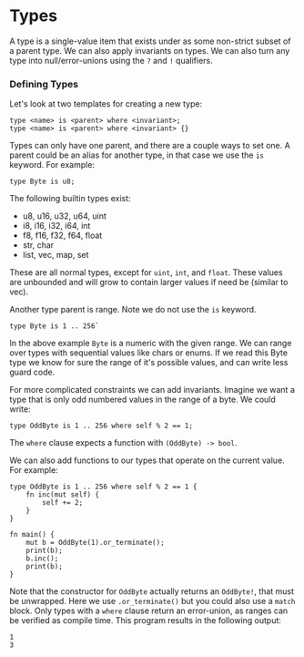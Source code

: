 # Types
A type is a single-value item that exists under as some non-strict subset of a parent type. We can also apply
invariants on types. We can also turn any type into null/error-unions using the `?` and `!` qualifiers. 

### Defining Types
Let's look at two templates for creating a new type:
```
type <name> is <parent> where <invariant>;
type <name> is <parent> where <invariant> {}
```
Types can only have one parent, and there are a couple ways to set one. A parent could be an alias for another type, in that
case we use the `is` keyword.
For example:
```
type Byte is u8;
```
The following builtin types exist:
- u8, u16, u32, u64, uint
- i8, i16, i32, i64, int
- f8, f16, f32, f64, float
- str, char
- list, vec, map, set

These are all normal types, except for `uint`, `int`, and `float`. These values are unbounded and will grow to contain
larger values if need be (similar to vec).


Another type parent is range. Note we do not use the `is` keyword.
```
type Byte is 1 .. 256`
```
In the above example `Byte` is a numeric with the given range. We can range over types with sequential values like chars or enums.
If we read this Byte type we know for sure the range of it's possible values, and can write less guard code.

For more complicated constraints we can add invariants. Imagine we want a type that is only odd numbered values in the
range of a byte. We could write:
```
type OddByte is 1 .. 256 where self % 2 == 1;
```
The `where` clause expects a function with `(OddByte) -> bool`.

We can also add functions to our types that operate on the current value. For example:
```
type OddByte is 1 .. 256 where self % 2 == 1 {
    fn inc(mut self) {
        self += 2;
    }
}

fn main() {
    mut b = OddByte(1).or_terminate();
    print(b);
    b.inc();
    print(b);
}
```
Note that the constructor for `OddByte` actually returns an `OddByte!`, that must be unwrapped. Here we use `.or_terminate()` but you
could also use a `match` block. Only types with a `where` clause return an error-union, as ranges can be verified as compile time.
This program results in the following output:
```
1
3
```
